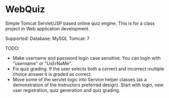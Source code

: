 WebQuiz
=======

Simple Tomcat Servlet/JSP based online quiz engine. This is for a class project in Web application development.

Supported:
    Database: MySQL
    Tomcat: 7


TODO:
* Make username and password login case sensitive. You can login with "username" or "UsErNaMe".
* Fix quiz grading. If the user selects both a correct and incorrect multiple choice answer it is graded as correct.
* Move some of the servlet logic into Service helper classes (as a demonstration of the instructors preferred design). Start with login, new user registration, quiz generation and quiz grading.
